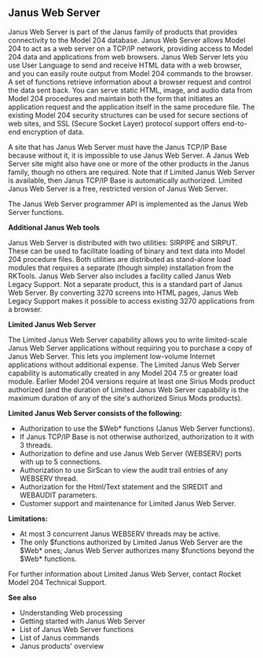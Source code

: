 ## Janus Web Server

Janus Web Server is part of the Janus family of products that provides connectivity to the Model 204 database. Janus Web Server allows Model 204 to act as a web server on a TCP/IP network, providing access to Model 204 data and applications from web browsers.  Janus Web Server lets you use User Language to send and receive HTML data with a web browser, and you can easily route output from Model 204 commands to the browser. A set of functions retrieve information about a browser request and control the data sent back.  You can serve static HTML, image, and audio data from Model 204 procedures and maintain both the form that initiates an application request and the application itself in the same procedure file. The existing Model 204 security structures can be used for secure sections of web sites, and SSL (Secure Socket Layer) protocol support offers end-to-end encryption of data.

A site that has Janus Web Server must have the Janus TCP/IP Base because without it, it is impossible to use Janus Web Server. A Janus Web Server site might also have one or more of the other products in the Janus family, though no others are required. Note that if Limited Janus Web Server is available, then Janus TCP/IP Base is automatically authorized. Limited Janus Web Server is a free, restricted version of Janus Web Server.

The Janus Web Server programmer API is implemented as the Janus Web Server functions.

**Additional Janus Web tools**

Janus Web Server is distributed with two utilities: SIRPIPE and SIRPUT. These can be used to facilitate loading of binary and text data into Model 204 procedure files. Both utilities are distributed as stand-alone load modules that requires a separate (though simple) installation from the RKTools. Janus Web Server also includes a facility called Janus Web Legacy Support. Not a separate product, this is a standard part of Janus Web Server. By converting 3270 screens into HTML pages, Janus Web Legacy Support makes it possible to access existing 3270 applications from a browser.

**Limited Janus Web Server**

The Limited Janus Web Server capability allows you to write limited-scale Janus Web Server applications without requiring you to purchase a copy of Janus Web Server. This lets you implement low-volume Internet applications without additional expense. The Limited Janus Web Server capability is automatically created in any Model 204 7.5 or greater load module. Earlier Model 204 versions require at least one Sirius Mods product authorized (and the duration of Limited Janus Web Server capability is the maximum duration of any of the site's authorized Sirius Mods products).

**Limited Janus Web Server consists of the following:**

* Authorization to use the $Web* functions (Janus Web Server functions).
* If Janus TCP/IP Base is not otherwise authorized, authorization to it with 3 threads.
* Authorization to define and use Janus Web Server (WEBSERV) ports with up to 5 connections.
* Authorization to use SirScan to view the audit trail entries of any WEBSERV thread.
* Authorization for the Html/Text statement and the SIREDIT and WEBAUDIT parameters.
* Customer support and maintenance for Limited Janus Web Server.

**Limitations:**

* At most 3 concurrent Janus WEBSERV threads may be active.
* The only $functions authorized by Limited Janus Web Server are the $Web* ones; Janus Web Server authorizes many $functions beyond the $Web* functions.

For further information about Limited Janus Web Server, contact Rocket Model 204 Technical Support.

**See also**

* Understanding Web processing
* Getting started with Janus Web Server
* List of Janus Web Server functions
* List of Janus commands
* Janus products' overview
